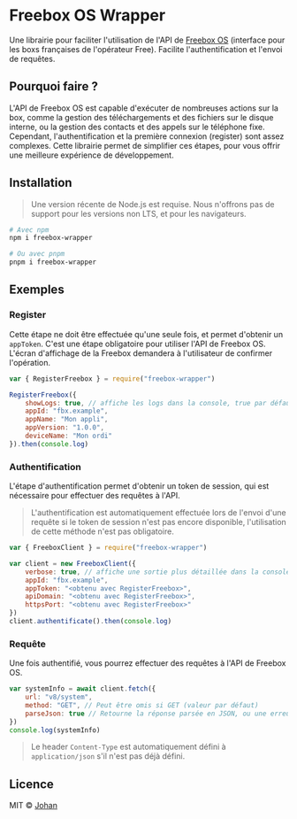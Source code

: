 # Freebox OS Wrapper

Une librairie pour faciliter l'utilisation de l'API de [Freebox OS](https://dev.freebox.fr/sdk/os/) (interface pour les boxs françaises de l'opérateur Free). Facilite l'authentification et l'envoi de requêtes.


## Pourquoi faire ?

L'API de Freebox OS est capable d'exécuter de nombreuses actions sur la box, comme la gestion des téléchargements et des fichiers sur le disque interne, ou la gestion des contacts et des appels sur le téléphone fixe. Cependant, l'authentification et la première connexion (register) sont assez complexes. Cette librairie permet de simplifier ces étapes, pour vous offrir une meilleure expérience de développement.


## Installation

> Une version récente de Node.js est requise. Nous n'offrons pas de support pour les versions non LTS, et pour les navigateurs.

```bash
# Avec npm
npm i freebox-wrapper

# Ou avec pnpm
pnpm i freebox-wrapper
```


## Exemples

### Register

Cette étape ne doit être effectuée qu'une seule fois, et permet d'obtenir un `appToken`. C'est une étape obligatoire pour utiliser l'API de Freebox OS. L'écran d'affichage de la Freebox demandera à l'utilisateur de confirmer l'opération.

```js
var { RegisterFreebox } = require("freebox-wrapper")

RegisterFreebox({
	showLogs: true, // affiche les logs dans la console, true par défaut
	appId: "fbx.example",
	appName: "Mon appli",
	appVersion: "1.0.0",
	deviceName: "Mon ordi"
}).then(console.log)
```

### Authentification

L'étape d'authentification permet d'obtenir un token de session, qui est nécessaire pour effectuer des requêtes à l'API.

> L'authentification est automatiquement effectuée lors de l'envoi d'une requête si le token de session n'est pas encore disponible, l'utilisation de cette méthode n'est pas obligatoire.

```js
var { FreeboxClient } = require("freebox-wrapper")

var client = new FreeboxClient({
	verbose: true, // affiche une sortie plus détaillée dans la console, false par défaut
	appId: "fbx.example",
	appToken: "<obtenu avec RegisterFreebox>",
	apiDomain: "<obtenu avec RegisterFreebox>",
	httpsPort: "<obtenu avec RegisterFreebox>"
})
client.authentificate().then(console.log)
```

### Requête

Une fois authentifié, vous pourrez effectuer des requêtes à l'API de Freebox OS.

```js
var systemInfo = await client.fetch({
	url: "v8/system",
	method: "GET", // Peut être omis si GET (valeur par défaut)
	parseJson: true // Retourne la réponse parsée en JSON, ou une erreur si la réponse n'est pas du JSON. Si false, retourne la réponse donnée par node-fetch.
})
console.log(systemInfo)
```

> Le header `Content-Type` est automatiquement défini à `application/json` s'il n'est pas déjà défini.


## Licence

MIT © [Johan](https://johanstick.fr)